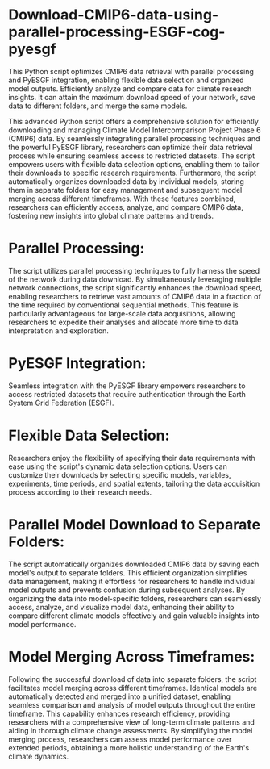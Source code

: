 # Download-CMIP6-data-using-parallel-processing-ESGF-cog-pyesgf
This Python script optimizes CMIP6 data retrieval with parallel processing and PyESGF integration, enabling flexible data selection and organized model outputs. Efficiently analyze and compare data for climate research insights. It can attain the maximum download speed of your network, save data to different folders, and merge the same models.

This advanced Python script offers a comprehensive solution for efficiently downloading and managing Climate Model Intercomparison Project Phase 6 (CMIP6) data. By seamlessly integrating parallel processing techniques and the powerful PyESGF library, researchers can optimize their data retrieval process while ensuring seamless access to restricted datasets. The script empowers users with flexible data selection options, enabling them to tailor their downloads to specific research requirements. Furthermore, the script automatically organizes downloaded data by individual models, storing them in separate folders for easy management and subsequent model merging across different timeframes. With these features combined, researchers can efficiently access, analyze, and compare CMIP6 data, fostering new insights into global climate patterns and trends. 

# Parallel Processing: 

The script utilizes parallel processing techniques to fully harness the speed of the network during data download. By simultaneously leveraging multiple network connections, the script significantly enhances the download speed, enabling researchers to retrieve vast amounts of CMIP6 data in a fraction of the time required by conventional sequential methods. This feature is particularly advantageous for large-scale data acquisitions, allowing researchers to expedite their analyses and allocate more time to data interpretation and exploration. 

# PyESGF Integration: 

Seamless integration with the PyESGF library empowers researchers to access restricted datasets that require authentication through the Earth System Grid Federation (ESGF).  

# Flexible Data Selection: 

Researchers enjoy the flexibility of specifying their data requirements with ease using the script's dynamic data selection options. Users can customize their downloads by selecting specific models, variables, experiments, time periods, and spatial extents, tailoring the data acquisition process according to their research needs.  

# Parallel Model Download to Separate Folders: 

The script automatically organizes downloaded CMIP6 data by saving each model's output to separate folders. This efficient organization simplifies data management, making it effortless for researchers to handle individual model outputs and prevents confusion during subsequent analyses. By organizing the data into model-specific folders, researchers can seamlessly access, analyze, and visualize model data, enhancing their ability to compare different climate models effectively and gain valuable insights into model performance. 

# Model Merging Across Timeframes: 

Following the successful download of data into separate folders, the script facilitates model merging across different timeframes. Identical models are automatically detected and merged into a unified dataset, enabling seamless comparison and analysis of model outputs throughout the entire timeframe. This capability enhances research efficiency, providing researchers with a comprehensive view of long-term climate patterns and aiding in thorough climate change assessments. By simplifying the model merging process, researchers can assess model performance over extended periods, obtaining a more holistic understanding of the Earth's climate dynamics. 
